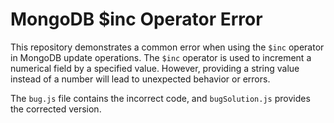 # MongoDB $inc Operator Error

This repository demonstrates a common error when using the `$inc` operator in MongoDB update operations. The `$inc` operator is used to increment a numerical field by a specified value. However, providing a string value instead of a number will lead to unexpected behavior or errors.

The `bug.js` file contains the incorrect code, and `bugSolution.js` provides the corrected version.